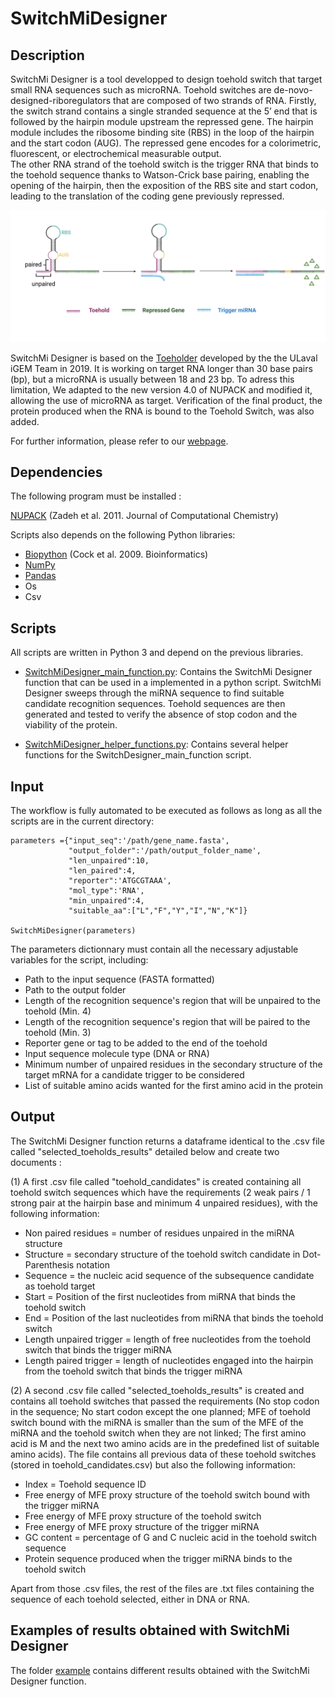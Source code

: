 # SwitchMiDesigner

## Description

SwitchMi Designer is a tool developped to design toehold switch that target small RNA sequences such as microRNA. Toehold switches are de-novo-designed-riboregulators that are  composed  of  two strands  of  RNA. Firstly,  the  switch  strand  contains a single stranded sequence at the 5’ end that is followed by the hairpin module upstream the repressed gene. The hairpin  module  includes  the  ribosome binding site  (RBS) in the loop of the hairpin and the start codon (AUG). The repressed  gene  encodes  for  a  colorimetric,  fluorescent, or  electrochemical  measurable  output.  
The  other  RNA strand of the toehold switch is the trigger RNA that binds 
to  the  toehold  sequence  thanks  to  Watson-Crick  base pairing,  enabling  the  opening  of  the  hairpin,  then  the exposition of the RBS site and start codon, leading to the translation of the coding gene previously repressed. 

![](Figures/Design%20principle%20of%20toehold%20switch.jpg)

SwitchMi Designer is based on the [Toeholder](https://github.com/igem-ulaval/toeholder) developed by the the ULaval iGEM Team in 2019. It is working on target RNA longer than 30 base pairs (bp), but a microRNA is usually between 18 and 23 bp. To adress this limitation, We adapted to the new version 4.0 of NUPACK and modified it, allowing the use of microRNA as target. Verification of the final product, the protein produced when the RNA is bound to the Toehold Switch, was also added.

For further information, please refer to our [webpage](https://2021.igem.org/Team:UParis_BME).

## Dependencies 

The following program must be installed :

[NUPACK](http://www.nupack.org) (Zadeh et al. 2011. Journal of Computational Chemistry)

Scripts also depends on the following Python libraries:

- [Biopython](https://biopython.org) (Cock et al. 2009. Bioinformatics)
- [NumPy](https://numpy.org)
- [Pandas](https://pandas.pydata.org)
- Os
- Csv 

## Scripts
All scripts are written in Python 3 and depend on the previous libraries.

- [SwitchMiDesigner_main_function.py](/SwitchMiDesigner/SwitchMiDesigner_main_function.py): Contains the SwitchMi Designer function that can be used in a implemented in a python script. SwitchMi Designer sweeps through the miRNA sequence to find suitable candidate recognition sequences. Toehold sequences are then generated and tested to verify the absence of stop codon and the viability of the protein. 

- [SwitchMiDesigner_helper_functions.py](/SwitchMiDesigner/SwitchMiDesigner_helper_functions.py): Contains several helper functions for the SwitchDesigner_main_function script.

## Input

The workflow is fully automated to be executed as follows as long as all the scripts are in the current directory:

```
parameters ={"input_seq":'/path/gene_name.fasta', 
             "output_folder":'/path/output_folder_name',
             "len_unpaired":10,
             "len_paired":4,
             "reporter":'ATGCGTAAA',
             "mol_type":'RNA',
             "min_unpaired":4,
             "suitable_aa":["L","F","Y","I","N","K"]}
             
SwitchMiDesigner(parameters)             
```

The parameters dictionnary must contain all the necessary adjustable variables for the script, including:
- Path to the input sequence (FASTA formatted)
- Path to the output folder
- Length of the recognition sequence's region that will be unpaired to the toehold (Min. 4)
- Length of the recognition sequence's region that will be paired to the toehold (Min. 3)
- Reporter gene or tag to be added to the end of the toehold
- Input sequence molecule type (DNA or RNA)
- Minimum number of unpaired residues in the secondary structure of the target mRNA for a candidate trigger to be considered
- List of suitable amino acids wanted for the first amino acid in the protein


## Output

The SwitchMi Designer function returns a dataframe identical to the .csv file called "selected_toeholds_results" detailed below and create two documents :

(1) A first .csv file called "toehold_candidates" is created containing all toehold switch sequences which have the requirements (2 weak pairs / 1 strong pair at the hairpin base and minimum 4 unpaired residues), with the following information:
- Non paired residues = number of residues unpaired in the miRNA structure
- Structure = secondary structure of the toehold switch candidate in Dot-Parenthesis notation
- Sequence = the nucleic acid sequence of the subsequence candidate as toehold target
- Start = Position of the first nucleotides from miRNA that binds the toehold switch 
- End = Position of the last nucleotides from miRNA that binds the toehold switch 
- Length unpaired trigger = length of free nucleotides from the toehold switch that binds the trigger miRNA 
- Length paired trigger = length of nucleotides engaged into the hairpin from the toehold switch that binds the trigger miRNA

(2) A second .csv file called "selected_toeholds_results" is created and contains all toehold switches that passed the requirements (No stop codon in the sequence; No start codon except the one planned; MFE of toehold switch bound with the miRNA is smaller than the sum of the MFE of the miRNA and the toehold switch when they are not linked; The first amino acid is M and the next two amino acids are in the predefined list of suitable amino acids). The file contains all previous data of these toehold switches (stored in toehold_candidates.csv) but also the following information:
- Index = Toehold sequence ID
- Free energy of MFE proxy structure of the toehold switch bound with the trigger miRNA
- Free energy of MFE proxy structure of the toehold switch 
- Free energy of MFE proxy structure of the trigger miRNA
- GC content = percentage of G and C nucleic acid in the toehold switch sequence
- Protein sequence produced when the trigger miRNA binds to the toehold switch
 
Apart from those .csv files, the rest of the files are .txt files containing the sequence of each toehold selected, either in DNA or RNA.


## Examples of results obtained with SwitchMi Designer

The folder [example](/example) contains different results obtained with the SwitchMi Designer function.
